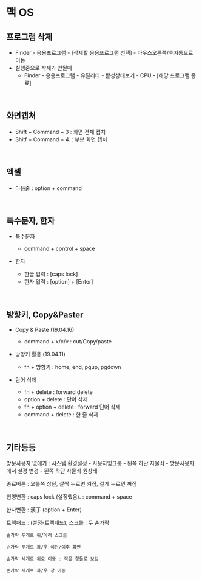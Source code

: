 # 맥 OS

## 프로그램 삭제
- Finder - 응용프로그램 - [삭제할 응용프로그램 선택] - 마우스오른쪽/휴지통으로 이동
- 실행중으로 삭제가 안될때
  - Finder - 응용프로그램 - 유틸리티 - 활성상태보기 - CPU - [해당 프로그램 종료]

<br>
 
## 화면캡처
 - Shift  +  Command  + 3  :  화면 전체 캡처
 - Shitf  +  Command  + 4. :  부분 화면 캡처

<br>
 
## 엑셀

 - 다음줄 : option + command

<br>
 
## 특수문자,  한자

-  특수문자 
    - command + control + space 

  - 한자 
    - 한글 입력 : [caps lock]
    - 한자 입력 : [option] + [Enter]

<br>
 
## 방향키, Copy&Paster

  - Copy & Paste (19.04.16)
    - command + x/c/v : cut/Copy/paste

  - 방향키 활용 (19.04.11)
    - fn + 방향키 : home, end, pgup, pgdown

  - 단어 삭제
    - fn + delete : forward delete
    - option + delete : 단어 삭제
    - fn + option + delete : forward 단어 삭제
    - command + delete : 한 줄 삭제

<br>
 
## 기타등등

방문사용자 없애기 : 시스템 환경설정 - 사용자및그룹 - 왼쪽 하단 자물쇠 - 방문사용자에서 설정 변경 - 왼쪽 하단 자물쇠 원상태

종료버튼 : 오를쪽 상단,  살짝 누르면 켜짐, 길게 누르면 꺼짐


힌영변환 : caps lock (설정했음). : command + space

한자변환 : 漢子 (option + Enter)

트랙패드 : (설정-트랙패드), 스크롤 : 두 손가락


    손가락 두개로 위/아래 스크롤

    손가락 두개로 좌/우 이전/이후 화면

    손가락 세개로 위로 이동 : 작은 창들로 보임

    손가락 세개로 좌/우 창 이동